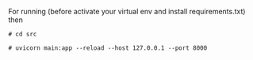 For running (before activate your virtual env and install requirements.txt) then

`# cd src`

`# uvicorn main:app --reload --host 127.0.0.1 --port 8000`
